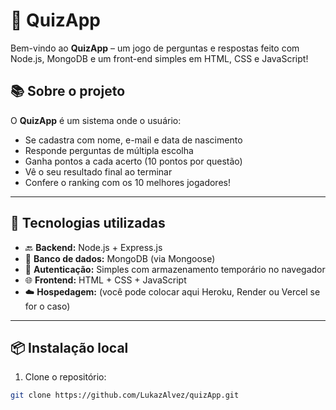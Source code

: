 # 🧠 QuizApp

Bem-vindo ao **QuizApp** – um jogo de perguntas e respostas feito com Node.js, MongoDB e um front-end simples em HTML, CSS e JavaScript!

## 📚 Sobre o projeto

O **QuizApp** é um sistema onde o usuário:
- Se cadastra com nome, e-mail e data de nascimento
- Responde perguntas de múltipla escolha
- Ganha pontos a cada acerto (10 pontos por questão)
- Vê o seu resultado final ao terminar
- Confere o ranking com os 10 melhores jogadores!

---

## 🚀 Tecnologias utilizadas

- 🔙 **Backend:** Node.js + Express.js  
- 🧠 **Banco de dados:** MongoDB (via Mongoose)  
- 🔐 **Autenticação:** Simples com armazenamento temporário no navegador  
- 🌐 **Frontend:** HTML + CSS + JavaScript  
- ☁️ **Hospedagem:** (você pode colocar aqui Heroku, Render ou Vercel se for o caso)

---

## 📦 Instalação local

1. Clone o repositório:
```bash
git clone https://github.com/LukazAlvez/quizApp.git
